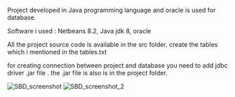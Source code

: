 

Project developed in Java programming language and oracle is used for database.
 
 Software i used :
 Netbeans 8.2,
 Java jdk 8,
 oracle 
 
 All the project source code is available in the src folder.
 create the tables which i mentioned in the tables.txt
 
 for creating connection between project and  database you need  to add jdbc driver .jar
 file . the .jar file is also is in the project folder. 

![SBD_screenshot](https://user-images.githubusercontent.com/73101376/101629601-9f9eb700-3a47-11eb-8e65-8f561db8f217.png)
![SBD_screenshot_2](https://user-images.githubusercontent.com/73101376/101629619-a3cad480-3a47-11eb-8b2e-37270b28ea27.png)

